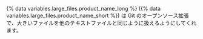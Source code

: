 {% data variables.large_files.product_name_long %} ({% data variables.large_files.product_name_short %}) は Git のオープンソース拡張で、大きいファイルを他のテキストファイルと同じように扱えるようにしてくれます。

